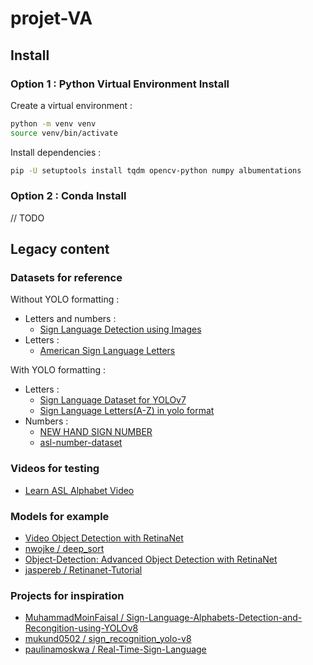 # projet-VA

## Install

### Option 1 : Python Virtual Environment Install

Create a virtual environment :

```bash
python -m venv venv
source venv/bin/activate
```

Install dependencies :

```bash
pip -U setuptools install tqdm opencv-python numpy albumentations
```

### Option 2 : Conda Install

// TODO

## Legacy content

### Datasets for reference

Without YOLO formatting :

- Letters and numbers :
  - [Sign Language Detection using Images](https://www.kaggle.com/datasets/harshvardhan21/sign-language-detection-using-images)
- Letters :
  - [American Sign Language Letters](https://www.kaggle.com/datasets/ammarnassanalhajali/american-sign-language-letters)

With YOLO formatting :

- Letters :
  - [Sign Language Dataset for YOLOv7](https://www.kaggle.com/datasets/daskoushik/sign-language-dataset-for-yolov7)
  - [Sign Language Letters(A-Z) in yolo format](https://www.kaggle.com/datasets/hydracsnova/sign-language-lettersa-z-in-format)
- Numbers :
  - [NEW HAND SIGN NUMBER](https://www.kaggle.com/datasets/python2022fabhost/new-hand-sign-number)
  - [asl-number-dataset](https://www.kaggle.com/datasets/python2022fabhost/aslnumberdataset)

### Videos for testing

- [Learn ASL Alphabet Video](https://www.youtube.com/watch?v=6_gXiBe9y9A)

### Models for example

- [Video Object Detection with RetinaNet](https://freedium.cfd/https://medium.com/@findalexli/object-detection-object-detection-is-an-important-task-in-the-field-of-computer-vision-research-63fdcc006fb1)
- [nwojke / deep_sort](https://github.com/nwojke/deep_sort)
- [Object-Detection: Advanced Object Detection with RetinaNet](https://medium.com/@vipas.ai/object-detection-advanced-object-detection-with-retinanet-a326c92a2e34)
- [jaspereb / Retinanet-Tutorial](https://github.com/jaspereb/Retinanet-Tutorial)

### Projects for inspiration

- [MuhammadMoinFaisal / Sign-Language-Alphabets-Detection-and-Recongition-using-YOLOv8](https://github.com/MuhammadMoinFaisal/Sign-Language-Alphabets-Detection-and-Recongition-using-YOLOv8?tab=readme-ov-file)
- [mukund0502 / sign_recognition_yolo-v8](https://github.com/mukund0502/sign_recognition_yolo-v8/tree/main)
- [paulinamoskwa / Real-Time-Sign-Language](https://github.com/paulinamoskwa/Real-Time-Sign-Language?tab=readme-ov-file)